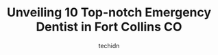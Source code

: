 ---
layout: ampstory
image: https://i0.wp.com/www.depkes.org/wp-content/uploads/2023/06/emergency-dentist-0-in-fort-collins-co-1685847542.jpeg?resize=640,853
author: techidn
featured: false
description: Discover the impressive array of Emergency Dentist options in Fort Collins CO, where you can find 10 of the largest Emergency Dentist establishments in the area. From renowned classics to hi
title: Unveiling 10 Top-notch Emergency Dentist in Fort Collins CO
cover:
   title: Unveiling 10 Top-notch Emergency Dentist in Fort Collins CO
   subtitle: Rickpate
   background: https://www.depkes.org/wp-content/uploads/2023/06/emergency-dentist-0-in-fort-collins-co-1685847542.jpeg

pages: 
 - layout: thirds
   top: <h1>#1 Centre Family Dentistry</h1>
   bottom: "<p>Went to Centre Family Dentistry for a cleaning. The staff is very friendly and professional. Make you feel at ease. The young lady (I am terrible with names) who cleaned </p>"
   background: https://www.depkes.org/wp-content/uploads/2023/06/emergency-dentist-1-in-fort-collins-co-1685847543.jpeg
   backgroundblur: true
 - layout: thirds
   top: <h1>#2 Evans Dental</h1>
   bottom: "<p>Always a great experience.  My family has been going to Evans Dental since 1994.  Regular cleanings, many many emergency dental procedures, braces for kids, theyve don</p>"
   background: https://www.depkes.org/wp-content/uploads/2023/06/emergency-dentist-2-in-fort-collins-co-1685847543.jpeg
   cta:
      link: https://www.depkes.org/blog/unveiling-10-top-notch-emergency-dentist-in-fort-collins-co/
      text: Unveiling 10 Top-notch Emergency Dentist in Fort Collins CO
 - layout: thirds
   top: <h1>#3 Clear Creek Dental</h1>
   bottom: "<p>373 W Drake Rd #2, Fort Collins, CO 80526, United States</p>"
   background: https://www.depkes.org/wp-content/uploads/2023/06/emergency-dentist-3-in-fort-collins-co-1685847544.jpeg
   cta:
      link: https://www.depkes.org/blog/unveiling-10-top-notch-emergency-dentist-in-fort-collins-co/
      text: Unveiling 10 Top-notch Emergency Dentist in Fort Collins CO
 - layout: thirds
   top: <h1>#4 College Ave Modern Dental</h1>
   bottom: "<p>3617 S College Ave Unit B, Fort Collins, CO 80525, United States</p>"
   background: https://images.unsplash.com/photo-1552083974-186346191183?ixlib=rb-4.0.3&ixid=MnwxMjA3fDB8MHxwaG90by1wYWdlfHx8fGVufDB8fHx8&auto=format&fit=crop&w=640&h=853&q=80
   cta:
      link: https://www.depkes.org/blog/unveiling-10-top-notch-emergency-dentist-in-fort-collins-co/
      text: Unveiling 10 Top-notch Emergency Dentist in Fort Collins CO
 - layout: thirds
   top: <h1>#5 Ulibarri Family Dentistry</h1>
   bottom: "<p>4745 Boardwalk Dr C-2, Fort Collins, CO 80525, United States</p>"
   background: https://images.unsplash.com/photo-1541356665065-22676f35dd40?ixlib=rb-4.0.3&ixid=MnwxMjA3fDB8MHxwaG90by1wYWdlfHx8fGVufDB8fHx8&auto=format&fit=crop&w=640&h=853&q=80
   cta:
      link: https://www.depkes.org/blog/unveiling-10-top-notch-emergency-dentist-in-fort-collins-co/
      text: Unveiling 10 Top-notch Emergency Dentist in Fort Collins CO
 - layout: thirds
   top: <h1>#6 Comfort Dental Fort Collins - Your Trusted Dentist in Fort Collins</h1>
   bottom: "<p>934 S Lemay Ave, Fort Collins, CO 80524, United States</p>"
   background: https://images.unsplash.com/photo-1488554378835-f7acf46e6c98?ixlib=rb-4.0.3&ixid=MnwxMjA3fDB8MHxwaG90by1wYWdlfHx8fGVufDB8fHx8&auto=format&fit=crop&w=640&h=853&q=80
   cta:
      link: https://www.depkes.org/blog/unveiling-10-top-notch-emergency-dentist-in-fort-collins-co/
      text: Unveiling 10 Top-notch Emergency Dentist in Fort Collins CO
 - layout: thirds
   top: <h1>#7 East Harmony Dental</h1>
   bottom: "<p>3541 E Harmony Rd #140, Fort Collins, CO 80528, United States</p>"
   background: https://images.unsplash.com/photo-1547366785-564103df7e13?ixlib=rb-4.0.3&ixid=MnwxMjA3fDB8MHxwaG90by1wYWdlfHx8fGVufDB8fHx8&auto=format&fit=crop&w=640&h=853&q=80
   cta:
      link: https://www.depkes.org/blog/unveiling-10-top-notch-emergency-dentist-in-fort-collins-co/
      text: Unveiling 10 Top-notch Emergency Dentist in Fort Collins CO
 - layout: thirds
   middle: Continue reading...
   background: https://images.unsplash.com/photo-1604871000636-074fa5117945?ixlib=rb-4.0.3&ixid=MnwxMjA3fDB8MHxwaG90by1wYWdlfHx8fGVufDB8fHx8&auto=format&fit=crop&w=640&h=853&q=80
   cta:
      link: https://www.depkes.org/blog/unveiling-10-top-notch-emergency-dentist-in-fort-collins-co/
      text: Unveiling 10 Top-notch Emergency Dentist in Fort Collins CO
      
---